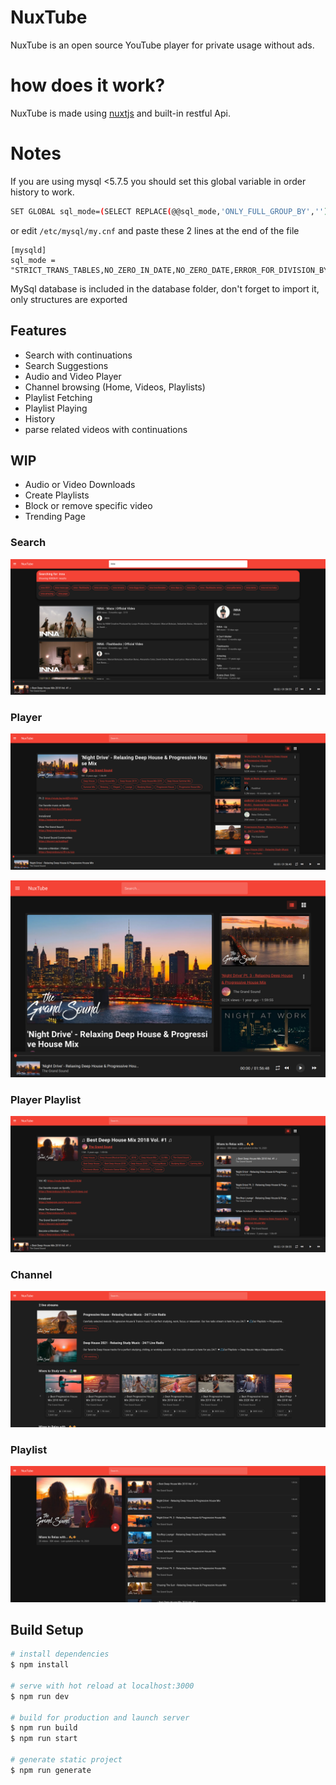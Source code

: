 # NuxTube
NuxTube is an open source YouTube player for private usage without ads.

# how does it work?
NuxTube is made using [nuxtjs](https://nuxtjs.org/) and built-in restful Api.

# Notes
If you are using mysql <5.7.5 you should set this global variable in order history to work.
```bash
SET GLOBAL sql_mode=(SELECT REPLACE(@@sql_mode,'ONLY_FULL_GROUP_BY',''));
```
or edit ```/etc/mysql/my.cnf``` and paste these 2 lines at the end of the file
```
[mysqld]
sql_mode = "STRICT_TRANS_TABLES,NO_ZERO_IN_DATE,NO_ZERO_DATE,ERROR_FOR_DIVISION_BY_ZERO,NO_ENGINE_SUBSTITUTION"
```
MySql database is included in the database folder, don't forget to import it, only structures are exported

## Features
- Search with continuations
- Search Suggestions
- Audio and Video Player
- Channel browsing (Home, Videos, Playlists)
- Playlist Fetching
- Playlist Playing
- History
- parse related videos with continuations

## WIP
- Audio or Video Downloads
- Create Playlists
- Block or remove specific video
- Trending Page


### Search
![](screenshots/Search.png)

### Player
![](screenshots/Player.png)

![](screenshots/Player-Responsive.png)

### Player Playlist
![](screenshots/PlayerPlaylist.png)

### Channel
![](screenshots/Channel.png)

### Playlist
![](screenshots/Playlist.png)


## Build Setup

```bash
# install dependencies
$ npm install

# serve with hot reload at localhost:3000
$ npm run dev

# build for production and launch server
$ npm run build
$ npm run start

# generate static project
$ npm run generate
```